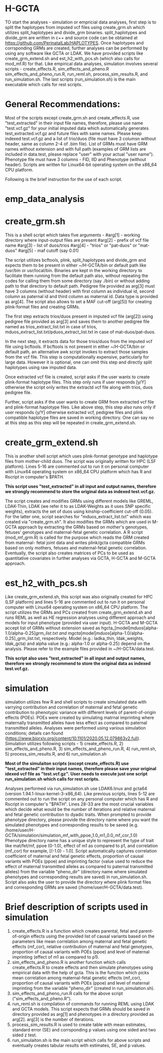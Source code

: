 # H-GCTA
TO start the analyses - simulation or empricial data analyses, first step is to split the haplotypes from imputed vcf files using create_grm.sh which utilizes split_haplotypes and divide_grm binaries.
split_haplotypes and divide_grm are written in c++ and source code can be obtained at https://github.com/PerinatalLab/HAPLOTYPES.
Once haplotypes and corrsponding GRMs are created, further analyses can be performed by using any software like GCTA or LDAK. We have provided scripts like create_grm_extend.sh and est_h2_with_pcs.sh (which also calls for mod_mf.R) for that.
Like empirical data analyses, simulation involves several scripts - create_effects.R, sim_effects_and_pheno.R sim_effects_and_pheno_run.R, run_reml.sh, process_sim_results.R, and run_simulation.sh. The last scripts (run_simulation.sh) is the main executable which calls for rest scripts.
# General Recommendations:
Most of the scripts except create_grm.sh and create_effects.R, use "test_extracted" in their input file names, therefore, please use name "test.vcf.gz" for your initial imputed data which automatically generates test_extracted.vcf.gz and future files with same names.
Please keep indexed test.vcf.gz and a list of trio/duos (file must have 3 columsn without header, same as column 2-4 of .bim file).
List of GRMs must have GRM names without extension and with full path (examples of GRM lists are included in data.test, please replace "user" with your actual "user name").
Phenotype file must have 3 columns - FID, IID and Phenotype (without header).
Scripts are written for Linux64-bit operating system on the x86_64 CPU platform.

Following is the brief instruction for the use of each script.  

# emp_data_analysis
  # create_grm.sh

  This is a shell script which takes five arguments -
  #arg[1] - working directory where input-output files are present
  #arg[2] - prefix of vcf file name
  #arg[3] - list of duos/trios
  #arg]4] - "trios" or "pat-duos" or "mat-duos"
  #arg[5] - maf cutoff (say 0.01)

  The script utilizes bcftools, plink, split_haplotypes and divide_grm and expects them to be present in either ~/H-GCTA/bin or default path like /usr/bin or usr/local/bin.
  Binaries are kept in the working directory to facilitate them running from the default path also, without repeating the codes for calling them from some directory (say ./bin) or without adding path to that directory to default path.
  Pedigree file provided as arg[3] must have 3 columns (without header) with first column as individual id, second column as paternal id and third column as maternal id.
  Data type is provided as arg[4]. The script also allows to set a MAF cut-off (arg[5]) for creating plink-format files and creating GRMs.

  The first step extracts trios/duos present in imputed vcf file (arg[2]) using pedigree file provided as arg[3] and saves them to another pedigree file named as trios_extract_list.txt in case of trios, mduos_extract_list.txt/pduos_extract_list.txt in case of mat-duos/pat-duos.

  In the next step, it extracts data for those trios/duos from the imputed vcf file using bcftools.
  If bcftools is not present in either ~/H-GCTA/bin or default path, an alternative awk script invokes to extract those samples from the vcf file.
  This step is computationally expensive, particularly for large data. However it is optional, one can omit this step and directly split haplotypes using raw imputed data.

  Once extracted vcf file is created, script asks if the user wants to create plink-format haplotype files.
  This step only runs if user responds [y/Y] otherwise the script only writes the extractd vcf file along with trios, duos pedigree file.

  Further, script asks if the user wants to create GRM from extracted vcf file and plink-format haplotype files.
  Like above step, this step also runs only if user responds {y/Y] otherwise extracted vcf, pedigree files and plink compatible haplotype files are saved in working directory. One can say no at this step as this step will be repeated in create_grm_extend.sh.

  # create_grm_extend.sh

  This is another shell script which uses plink-format genotype and haplotype files from mother-child duos.
  The script was originally written for HPC (LSF platform). Lines 5-16 are commented out to run it on personal computer with Linux64 operating system on x86_64 CPU platform which has R and Rscript in computer's $PATH.

  **This script uses "test_extracted" in all input and output names, therefore we strongly recommend to store the original data as indexed test.vcf.gz.**

  The script creates and modifies GRMs using different models like GREML, LDAK-Thin, LDAK (we refer it to as LDAK-Weights as it uses SNP specific weights), extracts the set of duos using kinship-coefficient cut-off (0.05). 
  For the latter one, script searches for "mduos_extract_list.txt" which was created via "create_grm.sh".
  It also modifies the GRMs which are used in M-GCTA approach by extracting the GRMs based on mother's genotypes, fetuses' genotypes and maternal-fetal genetic correlation. A R script (mod_mf_grm.R) is called for the purpose which reads the GRM created from maternal-  fetal joint data and writes plink/gcta compatible GRMs based on only mothers, fetuses and maternal-fetal genetic correlation.
  Eventually, the script also creates matrices of PCs to be used as quantitative covariates in further analyses via GCTA, H-GCTA and M-GCTA approach.

  # est_h2_with_pcs.sh

  Like create_grm_extend.sh, this script was also originally created for HPC (LSF platform) and lines 5-16 are commented out to run it on personal computer with Linux64 operating system on x86_64 CPU platform.
  The script utilizes the GRMs and PCs created from create_grm_extend.sh and runs REML as well as HE regression analyses using different approach and models for input phenotype (provided via user input).
  H-GCTA and M-GCTA accept list of GRMs without extension saved as hgcta_[model]_mduos_[alpha-1.0/alpha-0.25]_grm_list.txt and mgcta_[model]_mduos_[alpha-1.0/alpha-0.25]_grm_list.txt, respectively.
  Model (e.g.: ladka_thin, ldak_weights, ldak_gcta) and alpha value (e.g.: alpha-1.0 or alpha-0.25) depend on the analysis. Please refer to the example files provided in ~/H-GCTA/data.test.

  **This script also uses "test_extracted" in all input and output names, therefore we strongly recommend to store the original data as indexed test.vcf.gz.**

# simulation

simulation utilizes few R and shell scripts to create simulated data with varrying contribution and correlation of maternal and fetal genetic contribution to phenotypic variance with different levels of parent-of-origin effects (POEs).
POEs were created by simulating matrnal imprinting where maternally transmitted alleles have less effect as compared to paternal transmitted alleles. Analyses were performed using various simulation conditions; details can found (https://www.biorxiv.org/content/10.1101/2020.05.12.079863v2.full).
Simulation utilizes following scripts - 1) create_effects.R, 2) sim_effects_and_pheno.R, 3) sim_effects_and_pheno_run.R, 4) run_reml.sh, 5) process_sim_results.R, and 6) run_simulation.sh

**Most of the simulaiton scripts (except create_effects.R) use "test_extracted" in their input names, therefore please save your original idexed vcf file as "test.vcf.gz".**
**User needs to execute just one script run_simulation.sh which calls for rest scripts.**

Analyses performed via run_simulation.sh use LDAK6.linux and gcta64 (version 1.94.1-linux-kernel-3-x86_64).
Like previous scripts, lines 5-12 are commented out to run the script on any personal computer which has R and Rscript in computer's "$PATH".
Lines 28-33 are the most crucial variables which decide what would be the number of iterations and relative maternal and fetal genetic contribution to dyadic traits.
When prompted to provide phenotype directory, please provide the directory name where you want the simulated phenotypes and corresponding results to be saved (e.g. /home/user/H-GCTA/simulation/simulation_mf_with_ppoe_1.0_m1_0.0_mf_cor_1.0)
Phenotype directory name has a unique style to represent the type of trait like mat/fet/mf, ppoe (0-1.0), effect of m1 as compared to p1, and correlation (mf_cor) for example, [(-1.0) - 1.0].
Script automatically captures correlation coefficient of maternal and fetal genetic effects, proportion of causal variants with POEs (ppoe) and imprinting factor (value used to reduce the effect of maternal transmitted alleles as compared to paternal transmitted alleles) from the variable "pheno_dir" (directory name where simulated phenotypes and corresponding results are saved) in run_simulation.sh.
Script also asks the user to provide the directory where plink format files and corresponding GRMs are saved (/home/user/H-GCTA/data.test).

  # Brief description of scripts used in simulation

  1) create_effects.R is a function which creates parental, fetal and parent-of-origin effects using the provided list of causal variants based on the parameters like mean correlation among maternal and fetal genetic effects (mf_cor), relative contribution of maternal and fetal genotypes, proportion of causal variants with POEs (ppoe) and level of maternal imprinting (effect of m1 as compared to p1).
  2) sim_effects_and_pheno.R is another function which calls create_effects.R to create effects and then simulate phenotypes using empirical data with the help of gcta. This is the function which picks mean correlation among maternal-fetal genetic effects (mf_cor), proportion of causal variants with POEs (ppoe) and level of maternal imprinting from the variable "pheno_dir" (created in run_simulation.sh).
  3) sim_effects_and_pheno_run.R calls for the above script ("sim_effects_and_pheno.R").
  4) run_reml.sh is compilation of commands for running REML using LDAK and GCTA models. This script expects that GRMs should be saved in directory provided as arg[1] and phenotypes in a directory provided as arg[2]. arg[3] is the number of iterations.
  5) process_sim_results.R is used to create table with mean estimates, standard error (SE) and corrsponding p values using one sided and two sided z test.
  6) run_simulaiton.sh is the main script which calls for above scripts and eventually creates tabular results with estimates, SE, and p values.
